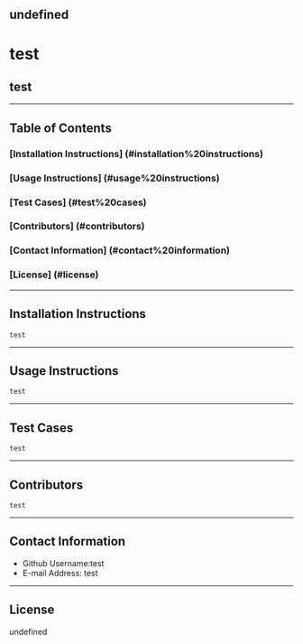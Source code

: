 
  undefined
  ---

  # test
  ## test

  ---

  ## Table of Contents
  ### [Installation Instructions] (#installation%20instructions)
  ### [Usage Instructions] (#usage%20instructions)
  ### [Test Cases] (#test%20cases)
  ### [Contributors] (#contributors)
  ### [Contact Information] (#contact%20information)
  ### [License] (#license)
  ---
  ## Installation Instructions
    test

  ---
  ## Usage Instructions
    test

  ---
  ## Test Cases
    test

  ---
  ## Contributors
    test

  ---
  ## Contact Information
  * Github Username:test
  * E-mail Address:  test
  
  ---
  ## License
  undefined

  